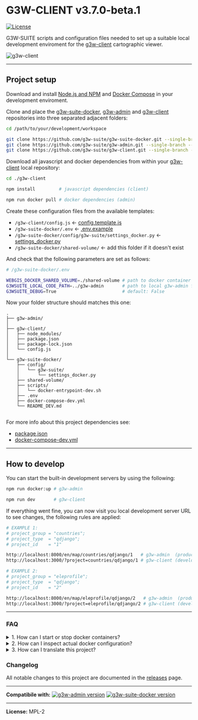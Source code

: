 # G3W-CLIENT v3.7.0-beta.1

[![License](https://img.shields.io/badge/license-MPL%202-blue.svg?style=flat)](LICENSE)

G3W-SUITE scripts and configuration files needed to set up a suitable local development enviroment for the [g3w-client](https://g3w-suite.readthedocs.io/en/latest/g3wsuite_client.html) cartographic viewer.

![g3w-client](https://g3w-suite.readthedocs.io/en/latest/_images/g3wclient_interface.png)

---

## Project setup

Download and install [Node.js and NPM](https://docs.npmjs.com/downloading-and-installing-node-js-and-npm) and [Docker Compose](https://docs.docker.com/compose/install/) in your development enviroment.

Clone and place the [g3w-suite-docker](https://github.com/g3w-suite/g3w-suite-docker), [g3w-admin](https://github.com/g3w-suite/g3w-admin) and [g3w-client](https://github.com/g3w-suite/g3w-client) repositories into three separated adjacent folders:

```sh
cd /path/to/your/development/workspace

git clone https://github.com/g3w-suite/g3w-suite-docker.git --single-branch --branch dev ./g3w-suite-docker
git clone https://github.com/g3w-suite/g3w-admin.git --single-branch --branch dev ./g3w-admin
git clone https://github.com/g3w-suite/g3w-client.git --single-branch --branch dev ./g3w-client
```
Download all javascript and docker dependencies from within your [g3w-client](https://github.com/g3w-suite/g3w-client) local repository:

```sh
cd ./g3w-client
```
```sh
npm install         # javascript dependencies (client)
```
```sh
npm run docker pull # docker dependencies (admin)
```

Create these configuration files from the available templates:

- `/g3w-client/config.js` ← [config.template.js](https://github.com/g3w-suite/g3w-client/blob/dev/config.template.js)
- `/g3w-suite-docker/.env` ← [.env.example](https://github.com/g3w-suite/g3w-suite-docker/blob/dev/.env.example)
- `/g3w-suite-docker/config/g3w-suite/settings_docker.py` ← [settings_docker.py](https://github.com/g3w-suite/g3w-suite-docker/blob/dev/config/g3w-suite/settings_docker.py)
- `/g3w-suite-docker/shared-volume/` ← add this folder if it doesn't exist

And check that the following parameters are set as follows:

```sh
# /g3w-suite-docker/.env

WEBGIS_DOCKER_SHARED_VOLUME=./shared-volume # path to docker container shared volume
G3WSUITE_LOCAL_CODE_PATH=../g3w-admin       # path to local g3w-admin folder
G3WSUITE_DEBUG=True                         # default: False
```

Now your folder structure should matches this one:

```
.
├── g3w-admin/
│
├── g3w-client/
│   ├── node_modules/
│   ├── package.json
│   ├── package-lock.json
│   └── config.js
│
└── g3w-suite-docker/
    ├── config/
    │   └── g3w-suite/
    │       └── settings_docker.py
    ├── shared-volume/
    ├── scripts/
    │   └── docker-entrypoint-dev.sh
    ├── .env
    ├── docker-compose-dev.yml
    └── README_DEV.md
    
```

For more info about this project dependencies see:

- [package.json](https://github.com/g3w-suite/g3w-client/blob/dev/package.json)
- [docker-compose-dev.yml](https://github.com/g3w-suite/g3w-suite-docker/blob/dev/docker-compose-dev.yml)

---

## How to develop

You can start the built-in development servers by using the following:

```sh
npm run docker:up # g3w-admin
```

```sh
npm run dev       # g3w-client
```

If everything went fine, you can now visit you local development server URL to see changes, the following rules are applied:

```sh
# EXAMPLE 1:
# project_group = "countries";
# project_type  = "qdjango";
# project_id    = "1"

http://localhost:8000/en/map/countries/qdjango/1   # g3w-admin  (production)
http://localhost:3000/?project=countries/qdjango/1 # g3w-client (development)
```

```sh
# EXAMPLE 2:
# project_group = "eleprofile";
# project_type  = "qdjango";
# project_id    = "2"

http://localhost:8000/en/map/eleprofile/qdjango/2   # g3w-admin  (production)
http://localhost:3000/?project=eleprofile/qdjango/2 # g3w-client (development)
```

---

### FAQ

<details>

<summary>1. How can I start or stop docker containers?</summary>

For those unfamiliar with docker development [docker-compose](https://docs.docker.com/compose/) is a tool for defining and running multi-container applications.

Below are described the most frequent commands, that are also available here in this repository as [npm scripts](https://docs.npmjs.com/cli/run-script/), you can find similar information by running `npm run` from the command line.


Define and run the services that make up the g3w-client (admin) development server:

```
docker
  docker compose --env-file ../g3w-suite-docker/.env --file ../g3w-suite-docker/docker-compose-dev.yml --project-name g3w-suite-docker --project-directory ../g3w-suite-docker
```

Create and start containers (run default admin server at [localhost:8000](http://localhost:8000)):

```
docker:up
  npm run docker up -- -d
```

Stop and remove containers, networks, images, and volumes:

```
docker:down
  npm run docker down
```

Validate and view the Compose file (load and parse [docker-compose-dev.yml](https://github.com/g3w-suite/g3w-suite-docker/blob/dev/docker-compose-dev.yml) and [.env](https://github.com/g3w-suite/g3w-suite-docker/blob/dev/.env.example) variables):

```
docker:config
  npm run docker config
```

View output from containers:

```
docker:logs
    npm run docker logs
```

For more info:

- [Overview of docker-compose CLI](https://docs.docker.com/compose/reference/)

</details>

<details>

<summary>2. How can I inspect actual docker configuration?</summary>

If you are having trouble with your current project configuration you can use the docker config command to inspect the actual values of the variables passed to your docker container:

```sh
npm run docker config
```

If your container struggles to boot properly you can also use the docker logs command related to a specific container:

```sh
npm run docker logs g3w-suite -- -f
npm run docker logs postgis -- -f
```

For more info:

- [Overview of g3w-suite dockerization](https://g3w-suite.readthedocs.io/en/latest/docker.html)

</details>

<details>

<summary>3. How can I translate this project?</summary>

Depending on your current project version, you can edit one of the following files and then submit a [pull request](https://docs.github.com/en/pull-requests/collaborating-with-pull-requests/proposing-changes-to-your-work-with-pull-requests/creating-a-pull-request):

- `/g3w-client/src/locales/` (> v3.4)
- `/g3w-client/src/config/i18n/index.js` (<= v3.4)

</details>

### Changelog

All notable changes to this project are documented in the [releases](https://github.com/g3w-suite/g3w-client/releases) page.

---

**Compatibile with:**
[![g3w-admin version](https://img.shields.io/badge/g3w--admin-3.4-1EB300.svg?style=flat)](https://github.com/g3w-suite/g3w-admin/tree/v.3.4.x)
[![g3w-suite-docker version](https://img.shields.io/badge/g3w--suite--docker-3.4-1EB300.svg?style=flat)](https://github.com/g3w-suite/g3w-suite-docker/tree/v3.4.x)

---

**License:** MPL-2
